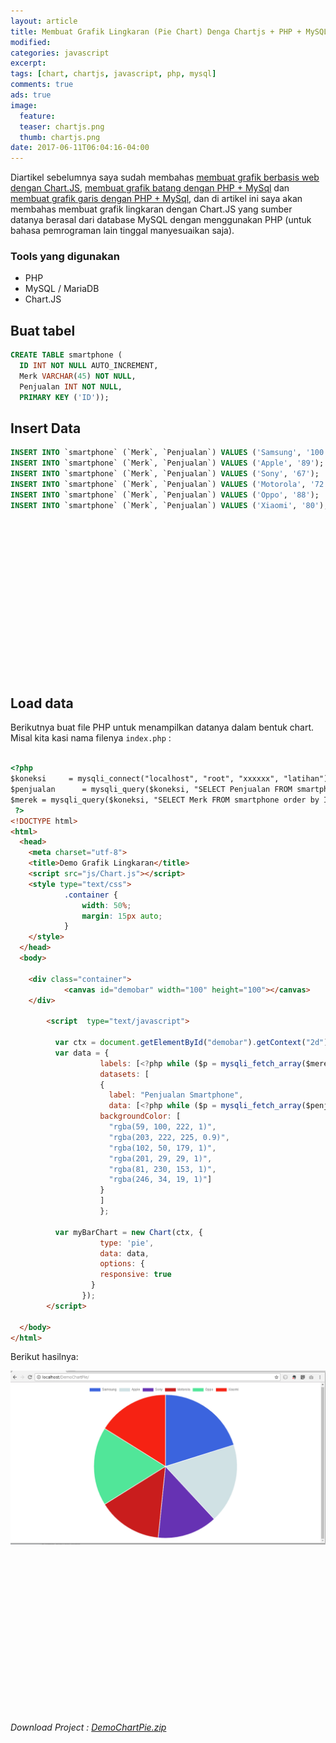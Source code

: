 ```yaml
---
layout: article
title: Membuat Grafik Lingkaran (Pie Chart) Denga Chartjs + PHP + MySQL
modified:
categories: javascript
excerpt:
tags: [chart, chartjs, javascript, php, mysql]
comments: true
ads: true
image:
  feature:
  teaser: chartjs.png
  thumb: chartjs.png
date: 2017-06-11T06:04:16-04:00
---
```


Diartikel sebelumnya saya sudah membahas [membuat grafik berbasis web dengan Chart.JS](/membuat-grafik-chart-dengan-chartjs/), [membuat grafik batang dengan PHP + MySql](/membuat-grafik-batang-dengan-chartjs-php-mysql/) dan [membuat grafik garis dengan PHP + MySql](/membuat-grafik-garis-line-chart-denga-chartjs-php-mysql/), dan di artikel ini saya akan membahas membuat grafik lingkaran dengan Chart.JS yang sumber datanya berasal dari database MySQL dengan menggunakan PHP (untuk bahasa pemrograman lain tinggal manyesuaikan saja).

### Tools yang digunakan

* PHP
* MySQL / MariaDB
* Chart.JS

## Buat tabel

```sql
CREATE TABLE smartphone (
  ID INT NOT NULL AUTO_INCREMENT,
  Merk VARCHAR(45) NOT NULL,
  Penjualan INT NOT NULL,
  PRIMARY KEY ('ID'));

```


## Insert Data


```sql
INSERT INTO `smartphone` (`Merk`, `Penjualan`) VALUES ('Samsung', '100');
INSERT INTO `smartphone` (`Merk`, `Penjualan`) VALUES ('Apple', '89');
INSERT INTO `smartphone` (`Merk`, `Penjualan`) VALUES ('Sony', '67');
INSERT INTO `smartphone` (`Merk`, `Penjualan`) VALUES ('Motorola', '72');
INSERT INTO `smartphone` (`Merk`, `Penjualan`) VALUES ('Oppo', '88');
INSERT INTO `smartphone` (`Merk`, `Penjualan`) VALUES ('Xiaomi', '80');

```

<center><script async src="//pagead2.googlesyndication.com/pagead/js/adsbygoogle.js"></script><!-- BOX--><ins class="adsbygoogle"  style="display:inline-block;width:300px;height:250px" data-ad-client="ca-pub-4504493660273886" data-ad-slot="1638134271"></ins><script>(adsbygoogle = window.adsbygoogle || []).push({});</script></center>

## Load data

Berikutnya buat file PHP untuk menampilkan datanya dalam bentuk chart. Misal kita kasi nama filenya `index.php` :

```html

<?php
$koneksi     = mysqli_connect("localhost", "root", "xxxxxx", "latihan");
$penjualan      = mysqli_query($koneksi, "SELECT Penjualan FROM smartphone order by ID asc");
$merek = mysqli_query($koneksi, "SELECT Merk FROM smartphone order by ID asc");
 ?>
<!DOCTYPE html>
<html>
  <head>
    <meta charset="utf-8">
    <title>Demo Grafik Lingkaran</title>
    <script src="js/Chart.js"></script>
    <style type="text/css">
            .container {
                width: 50%;
                margin: 15px auto;
            }
    </style>
  </head>
  <body>

    <div class="container">
            <canvas id="demobar" width="100" height="100"></canvas>
    </div>

      	<script  type="text/javascript">

    	  var ctx = document.getElementById("demobar").getContext("2d");
    	  var data = {
    	            labels: [<?php while ($p = mysqli_fetch_array($merek)) { echo '"' . $p['Merk'] . '",';}?>],
    	            datasets: [
    	            {
    	              label: "Penjualan Smartphone",
    	              data: [<?php while ($p = mysqli_fetch_array($penjualan)) { echo '"' . $p['Penjualan'] . '",';}?>],
                    backgroundColor: [
                      "rgba(59, 100, 222, 1)",
                      "rgba(203, 222, 225, 0.9)",
                      "rgba(102, 50, 179, 1)",
                      "rgba(201, 29, 29, 1)",
                      "rgba(81, 230, 153, 1)",
                      "rgba(246, 34, 19, 1)"]
    	            }
    	            ]
    	            };

    	  var myBarChart = new Chart(ctx, {
    	            type: 'pie',
    	            data: data,
    	            options: {
                    responsive: true
    	          }
    	        });
    	</script>

  </body>
</html>
```

Berikut hasilnya:

![Grafik Batang](/images/chartjs/chartpie.png)


<center><script async src="//pagead2.googlesyndication.com/pagead/js/adsbygoogle.js"></script><!-- BOX--><ins class="adsbygoogle"  style="display:inline-block;width:300px;height:250px" data-ad-client="ca-pub-4504493660273886" data-ad-slot="1638134271"></ins><script>(adsbygoogle = window.adsbygoogle || []).push({});</script></center>

_Download Project : [DemoChartPie.zip](http://adf.ly/1mwuZx)_
